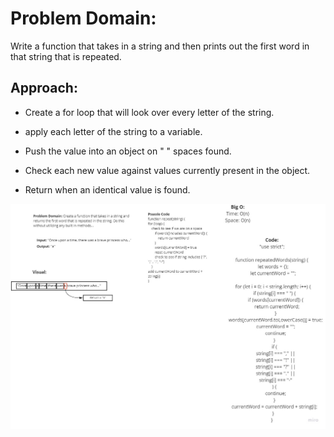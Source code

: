 

# Problem Domain:
Write a function that takes in a string and then prints out the first word in that string that is repeated.


## Approach:

- Create a for loop that will look over every letter of the string.

- apply each letter of the string to a variable.

- Push the value into an object on " " spaces found.

- Check each new value against values currently present in the object.

- Return when an identical value is found.


![WhiteBoard](./assets/RepeatedWordsWhiteBoard.jpg)
